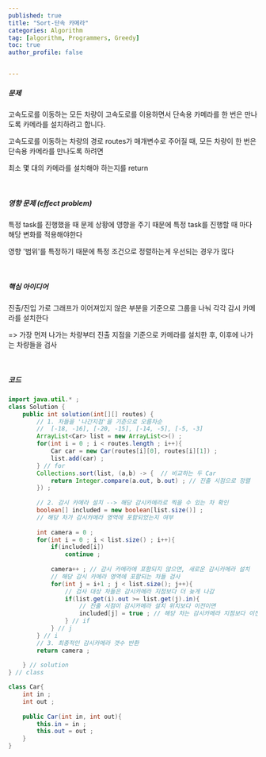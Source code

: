 ```yaml
---
published: true
title: "Sort-단속 카메라" 
categories: Algorithm 
tag: [algorithm, Programmers, Greedy] 
toc: true
author_profile: false 


---
```




##### 문제

고속도로를 이동하는 모든 차량이 고속도로를 이용하면서 단속용 카메라를 한 번은 만나도록 카메라를 설치하려고 합니다.

고속도로를 이동하는 차량의 경로 routes가 매개변수로 주어질 때, 모든 차량이 한 번은 단속용 카메라를 만나도록 하려면 

최소 몇 대의 카메라를 설치해야 하는지를 return

<br>



##### 영향 문제 (effect problem) 

특정 task를 진행했을 때 문제 상황에 영향을 주기 때문에 특정 task를 진행할 때 마다 해당 변화를 적용해야한다 

영향 '범위'를 특정하기 때문에 특정 조건으로 정렬하는게 우선되는 경우가 많다

<br>



##### 핵심 아이디어 

진출/진입 가로 그래프가 이어져있지 않은 부분을 기준으로 그룹을 나눠 각각 감시 카메라를 설치한다

 => 가장 먼저 나가는 차량부터 진출 지점을 기준으로 카메라를 설치한 후, 이후에 나가는 차량들을 검사

<br>



##### 코드 

```java
import java.util.* ; 
class Solution {
    public int solution(int[][] routes) {
        // 1. 차들을 '나간지점'을 기준으로 오름차순 
        // 	[-18, -16], [-20, -15], [-14, -5], [-5, -3]
        ArrayList<Car> list = new ArrayList<>() ; 
        for(int i = 0 ; i < routes.length ; i++){
            Car car = new Car(routes[i][0], routes[i][1]) ; 
            list.add(car) ; 
        } // for 
        Collections.sort(list, (a,b) -> {  // 비교하는 두 Car 
            return Integer.compare(a.out, b.out) ; // 진출 시점으로 정렬 
        }) ; 
            
        // 2. 감시 카메라 설치 --> 해당 감시카메라로 찍을 수 있는 차 확인 
        boolean[] included = new boolean[list.size()] ; 
        // 해당 차가 감시카메라 영역에 포함되었는지 여부 
        
        int camera = 0 ; 
        for(int i = 0 ; i < list.size() ; i++){
            if(included[i]) 
                continue ; 
            
            camera++ ; // 감시 카메라에 포함되지 않으면, 새로운 감시카메라 설치
            // 해당 감시 카메라 영역에 포함되는 차들 검사 
            for(int j = i+1 ; j < list.size(); j++){
                // 검사 대상 차들은 감시카메라 지점보다 더 늦게 나감  
                if(list.get(i).out >= list.get(j).in){
                    // 진출 시점이 감시카메라 설치 위치보다 이전이면  
                    included[j] = true ; // 해당 차는 감시카메라 지점보다 이전에 들어오고, 이후에 나가는 것 ==> 해당 감시카메라 영역에 포함
                } // if 
            } // j             
        } // i
        // 3. 최종적인 감시카메라 갯수 반환 
        return camera ; 
        
    } // solution 
} // class 

class Car{
    int in ; 
    int out ; 
    
    public Car(int in, int out){
        this.in = in ; 
        this.out = out ; 
    }
}
```

<br>

